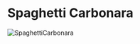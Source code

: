 # Spaghetti Carbonara

![SpaghettiCarbonara](https://img.chefkoch-cdn.de/rezepte/1491131254215808/bilder/1573602/crop-960x720/spaghetti-carbonara.jpg)